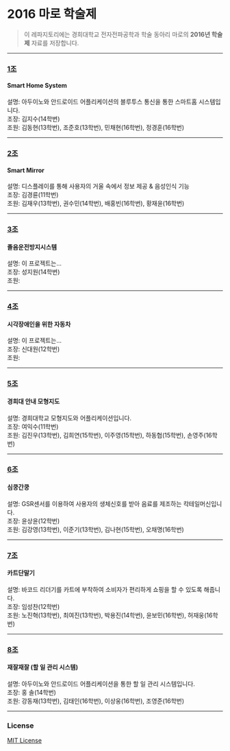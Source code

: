 # 2016 마로 학술제  

> 이 레파지토리에는 경희대학교 전자전파공학과 학술 동아리 마로의 **2016년 학술제** 자료를 저장합니다.  

***

### [1조](https://github.com/KHU-MARO/2016-academic-seminar/tree/master/Team1)  

#### Smart Home System  

설명: 아두이노와 안드로이드 어플리케이션의 블루투스 통신을 통한 스마트홈 시스템입니다.    
조장: 김지수(14학번)   
조원: 김동현(13학번), 조준호(13학번), 민채현(16학번), 정경훈(16학번)  

***

### [2조](https://github.com/KHU-MARO/2016-academic-seminar/tree/master/Team2)  

#### Smart Mirror  

설명: 디스플레이를 통해 사용자의 거울 속에서 정보 제공 & 음성인식 기능  
조장: 김경륜(11학번)   
조원: 김재우(13학번), 권수민(14학번), 배홍빈(16학번), 황재윤(16학번)

***

### [3조](https://github.com/KHU-MARO/2016-academic-seminar/tree/master/Team3)  

#### 졸음운전방지시스템  

설명: 이 프로젝트는...  
조장: 성지원(14학번)   
조원:  

***

### [4조](https://github.com/KHU-MARO/2016-academic-seminar/tree/master/Team4)  

#### 시각장애인을 위한 자동차  

설명: 이 프로젝트는...  
조장: 신대원(12학번)   
조원:  

***

### [5조](https://github.com/KHU-MARO/2016-academic-seminar/tree/master/Team5)  

#### 경희대 안내 모형지도  

설명: 경희대학교 모형지도와 어플리케이션입니다.  
조장: 여익수(11학번)  
조원: 김진우(13학번), 김희연(15학번), 이주영(15학번), 하동협(15학번), 손영주(16학번)    

***

### [6조](https://github.com/KHU-MARO/2016-academic-seminar/tree/master/Team6)  

#### 심쿵간쿵  

설명: GSR센서를 이용하여 사용자의 생체신호를 받아 음료를 제조하는 칵테일머신입니다.  
조장: 윤상윤(12학번)  
조원: 김강영(13학번), 이준기(13학번), 김나현(15학번), 오채명(16학번)  

***

### [7조](https://github.com/KHU-MARO/2016-academic-seminar/tree/master/Team7)  

#### 카트단말기  

설명: 바코드 리더기를 카트에 부착하여 소비자가 편리하게 쇼핑을 할 수 있도록 해줍니다.  
조장: 임성찬(12학번)  
조원: 노진혁(13학번), 최여진(13학번), 박용진(14학번), 윤보민(16학번), 허재웅(16학번)  

***

### [8조](https://github.com/KHU-MARO/2016-academic-seminar/tree/master/Team8)  

#### 재잘재잘 (할 일 관리 시스템)  

설명: 아두이노와 안드로이드 어플리케이션을 통한 할 일 관리 시스템입니다.  
조장: 홍 솔(14학번)   
조원: 강동재(13학번), 김태인(16학번), 이상웅(16학번), 조영준(16학번)  

***

### License  

[MIT License](https://github.com/KHU-MARO/2016-academic-seminar/tree/master/LICENSE)

